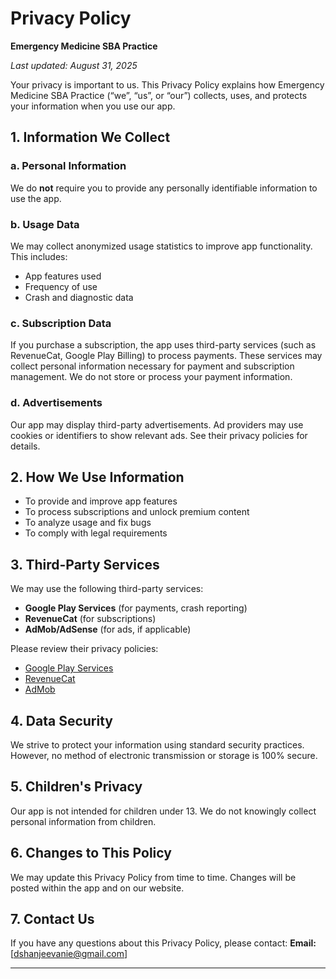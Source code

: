 # Privacy Policy

**Emergency Medicine SBA Practice**

_Last updated: August 31, 2025_

Your privacy is important to us. This Privacy Policy explains how Emergency Medicine SBA Practice (“we”, “us”, or “our”) collects, uses, and protects your information when you use our app.

## 1. Information We Collect

### a. Personal Information
We do **not** require you to provide any personally identifiable information to use the app.

### b. Usage Data
We may collect anonymized usage statistics to improve app functionality. This includes:
- App features used
- Frequency of use
- Crash and diagnostic data

### c. Subscription Data
If you purchase a subscription, the app uses third-party services (such as RevenueCat, Google Play Billing) to process payments. These services may collect personal information necessary for payment and subscription management. We do not store or process your payment information.

### d. Advertisements
Our app may display third-party advertisements. Ad providers may use cookies or identifiers to show relevant ads. See their privacy policies for details.

## 2. How We Use Information

- To provide and improve app features
- To process subscriptions and unlock premium content
- To analyze usage and fix bugs
- To comply with legal requirements

## 3. Third-Party Services

We may use the following third-party services:
- **Google Play Services** (for payments, crash reporting)
- **RevenueCat** (for subscriptions)
- **AdMob/AdSense** (for ads, if applicable)

Please review their privacy policies:
- [Google Play Services](https://policies.google.com/privacy)
- [RevenueCat](https://www.revenuecat.com/privacy/)
- [AdMob](https://policies.google.com/privacy)

## 4. Data Security

We strive to protect your information using standard security practices. However, no method of electronic transmission or storage is 100% secure.

## 5. Children's Privacy

Our app is not intended for children under 13. We do not knowingly collect personal information from children.

## 6. Changes to This Policy

We may update this Privacy Policy from time to time. Changes will be posted within the app and on our website.

## 7. Contact Us

If you have any questions about this Privacy Policy, please contact:
**Email:** [dshanjeevanie@gmail.com]

---
